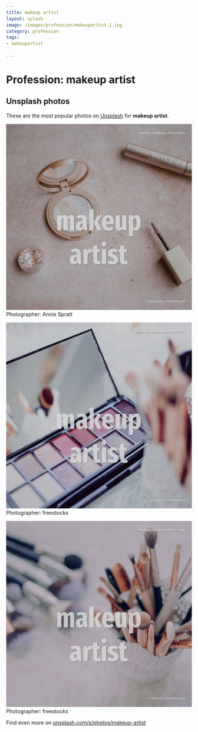 ```yaml
---
title: makeup artist
layout: splash
image: /images/profession/makeupartist.1.jpg
category: profession
tags:
- makeupartist

---
```

# Profession: makeup artist



 
## Unsplash photos
These are the most popular photos on [Unsplash](https://unsplash.com) for **makeup artist**.
 
![makeup artist](/images/profession/makeupartist.1.jpg)
Photographer:  Annie Spratt
 
![makeup artist](/images/profession/makeupartist.2.jpg)
Photographer:  freestocks
 
![makeup artist](/images/profession/makeupartist.3.jpg)
Photographer:  freestocks
 
Find even more on [unsplash.com/s/photos/makeup-artist](https://unsplash.com/s/photos/makeup-artist)
 
